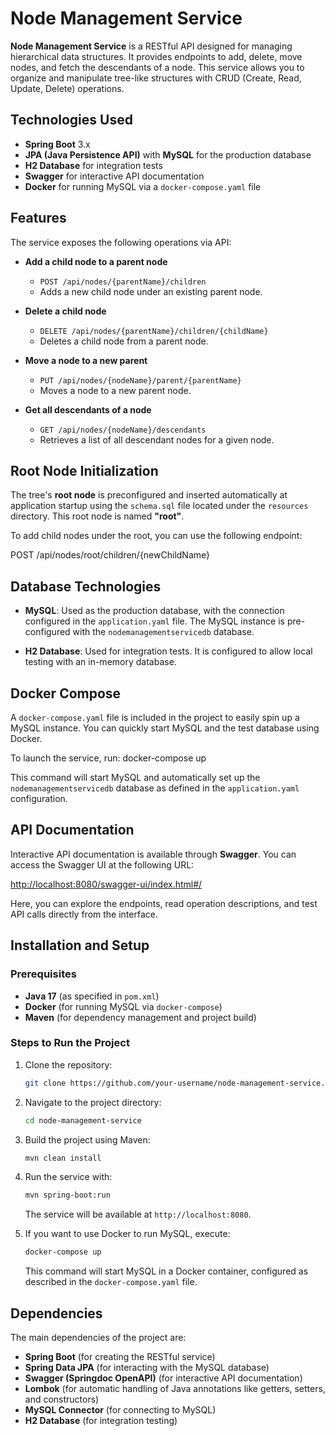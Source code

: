 # Node Management Service

**Node Management Service** is a RESTful API designed for managing hierarchical data structures. It provides endpoints to add, delete, move nodes, and fetch the descendants of a node. This service allows you to organize and manipulate tree-like structures with CRUD (Create, Read, Update, Delete) operations.

## Technologies Used

- **Spring Boot** 3.x  
- **JPA (Java Persistence API)** with **MySQL** for the production database  
- **H2 Database** for integration tests  
- **Swagger** for interactive API documentation  
- **Docker** for running MySQL via a `docker-compose.yaml` file  

## Features

The service exposes the following operations via API:

- **Add a child node to a parent node**  
  - `POST /api/nodes/{parentName}/children`  
  - Adds a new child node under an existing parent node.

- **Delete a child node**  
  - `DELETE /api/nodes/{parentName}/children/{childName}`  
  - Deletes a child node from a parent node.

- **Move a node to a new parent**  
  - `PUT /api/nodes/{nodeName}/parent/{parentName}`  
  - Moves a node to a new parent node.

- **Get all descendants of a node**  
  - `GET /api/nodes/{nodeName}/descendants`  
  - Retrieves a list of all descendant nodes for a given node.

## Root Node Initialization

The tree's **root node** is preconfigured and inserted automatically at application startup using the `schema.sql` file located under the `resources` directory. This root node is named **"root"**.

To add child nodes under the root, you can use the following endpoint:  

POST /api/nodes/root/children/{newChildName}


## Database Technologies

- **MySQL**: Used as the production database, with the connection configured in the `application.yaml` file. The MySQL instance is pre-configured with the `nodemanagementservicedb` database.
  
- **H2 Database**: Used for integration tests. It is configured to allow local testing with an in-memory database.

## Docker Compose

A `docker-compose.yaml` file is included in the project to easily spin up a MySQL instance. You can quickly start MySQL and the test database using Docker.

To launch the service, run:
docker-compose up

This command will start MySQL and automatically set up the `nodemanagementservicedb` database as defined in the `application.yaml` configuration.

## API Documentation

Interactive API documentation is available through **Swagger**. You can access the Swagger UI at the following URL:

[http://localhost:8080/swagger-ui/index.html#/](http://localhost:8080/swagger-ui/index.html#/)

Here, you can explore the endpoints, read operation descriptions, and test API calls directly from the interface.

## Installation and Setup

### Prerequisites

- **Java 17** (as specified in `pom.xml`)
- **Docker** (for running MySQL via `docker-compose`)
- **Maven** (for dependency management and project build)

### Steps to Run the Project

1. Clone the repository:

    ```bash
    git clone https://github.com/your-username/node-management-service.git
    ```

2. Navigate to the project directory:

    ```bash
    cd node-management-service
    ```

3. Build the project using Maven:

    ```bash
    mvn clean install
    ```

4. Run the service with:

    ```bash
    mvn spring-boot:run
    ```

   The service will be available at `http://localhost:8080`.

5. If you want to use Docker to run MySQL, execute:

    ```bash
    docker-compose up
    ```

    This command will start MySQL in a Docker container, configured as described in the `docker-compose.yaml` file.


## Dependencies

The main dependencies of the project are:

- **Spring Boot** (for creating the RESTful service)
- **Spring Data JPA** (for interacting with the MySQL database)
- **Swagger (Springdoc OpenAPI)** (for interactive API documentation)
- **Lombok** (for automatic handling of Java annotations like getters, setters, and constructors)
- **MySQL Connector** (for connecting to MySQL)
- **H2 Database** (for integration testing)
